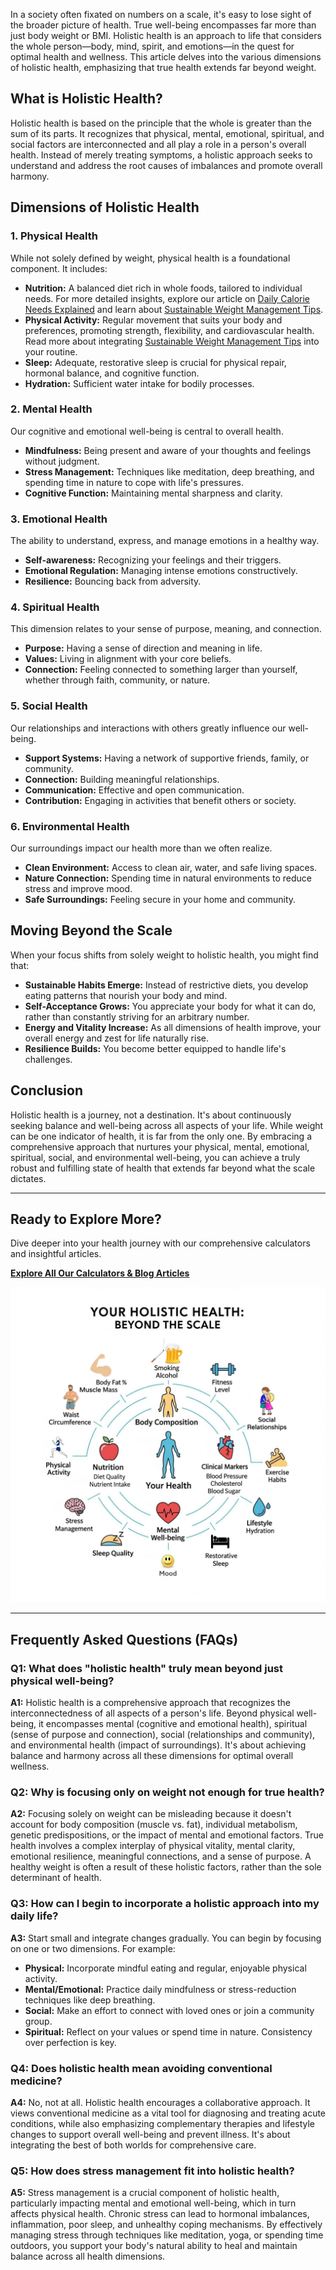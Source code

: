In a society often fixated on numbers on a scale, it's easy to lose sight of the broader picture of health. True well-being encompasses far more than just body weight or BMI. Holistic health is an approach to life that considers the whole person—body, mind, spirit, and emotions—in the quest for optimal health and wellness. This article delves into the various dimensions of holistic health, emphasizing that true health extends far beyond weight.

## What is Holistic Health?

Holistic health is based on the principle that the whole is greater than the sum of its parts. It recognizes that physical, mental, emotional, spiritual, and social factors are interconnected and all play a role in a person's overall health. Instead of merely treating symptoms, a holistic approach seeks to understand and address the root causes of imbalances and promote overall harmony.

## Dimensions of Holistic Health

### 1. Physical Health

While not solely defined by weight, physical health is a foundational component. It includes:

* **Nutrition:** A balanced diet rich in whole foods, tailored to individual needs. For more detailed insights, explore our article on [Daily Calorie Needs Explained](/blog/daily-calorie-needs-explained) and learn about [Sustainable Weight Management Tips](/blog/sustainable-weight-management-tips).
* **Physical Activity:** Regular movement that suits your body and preferences, promoting strength, flexibility, and cardiovascular health. Read more about integrating [Sustainable Weight Management Tips](/blog/sustainable-weight-management-tips) into your routine.
* **Sleep:** Adequate, restorative sleep is crucial for physical repair, hormonal balance, and cognitive function.
* **Hydration:** Sufficient water intake for bodily processes.

### 2. Mental Health

Our cognitive and emotional well-being is central to overall health.

* **Mindfulness:** Being present and aware of your thoughts and feelings without judgment.
* **Stress Management:** Techniques like meditation, deep breathing, and spending time in nature to cope with life's pressures.
* **Cognitive Function:** Maintaining mental sharpness and clarity.

### 3. Emotional Health

The ability to understand, express, and manage emotions in a healthy way.

* **Self-awareness:** Recognizing your feelings and their triggers.
* **Emotional Regulation:** Managing intense emotions constructively.
* **Resilience:** Bouncing back from adversity.

### 4. Spiritual Health

This dimension relates to your sense of purpose, meaning, and connection.

* **Purpose:** Having a sense of direction and meaning in life.
* **Values:** Living in alignment with your core beliefs.
* **Connection:** Feeling connected to something larger than yourself, whether through faith, community, or nature.

### 5. Social Health

Our relationships and interactions with others greatly influence our well-being.

* **Support Systems:** Having a network of supportive friends, family, or community.
* **Connection:** Building meaningful relationships.
* **Communication:** Effective and open communication.
* **Contribution:** Engaging in activities that benefit others or society.

### 6. Environmental Health

Our surroundings impact our health more than we often realize.

* **Clean Environment:** Access to clean air, water, and safe living spaces.
* **Nature Connection:** Spending time in natural environments to reduce stress and improve mood.
* **Safe Surroundings:** Feeling secure in your home and community.

## Moving Beyond the Scale

When your focus shifts from solely weight to holistic health, you might find that:

* **Sustainable Habits Emerge:** Instead of restrictive diets, you develop eating patterns that nourish your body and mind.
* **Self-Acceptance Grows:** You appreciate your body for what it can do, rather than constantly striving for an arbitrary number.
* **Energy and Vitality Increase:** As all dimensions of health improve, your overall energy and zest for life naturally rise.
* **Resilience Builds:** You become better equipped to handle life's challenges.

## Conclusion

Holistic health is a journey, not a destination. It's about continuously seeking balance and well-being across all aspects of your life. While weight can be one indicator of health, it is far from the only one. By embracing a comprehensive approach that nurtures your physical, mental, emotional, spiritual, social, and environmental well-being, you can achieve a truly robust and fulfilling state of health that extends far beyond what the scale dictates.

---

## Ready to Explore More?

Dive deeper into your health journey with our comprehensive calculators and insightful articles.

[**Explore All Our Calculators & Blog Articles**](/calculators)

![Holistic Health Diagram](/lovable-uploads/holistic-health-graphic.jpg)

---

## Frequently Asked Questions (FAQs)

### Q1: What does "holistic health" truly mean beyond just physical well-being?

**A1:** Holistic health is a comprehensive approach that recognizes the interconnectedness of all aspects of a person's life. Beyond physical well-being, it encompasses mental (cognitive and emotional health), spiritual (sense of purpose and connection), social (relationships and community), and environmental health (impact of surroundings). It's about achieving balance and harmony across all these dimensions for optimal overall wellness.

### Q2: Why is focusing only on weight not enough for true health?

**A2:** Focusing solely on weight can be misleading because it doesn't account for body composition (muscle vs. fat), individual metabolism, genetic predispositions, or the impact of mental and emotional factors. True health involves a complex interplay of physical vitality, mental clarity, emotional resilience, meaningful connections, and a sense of purpose. A healthy weight is often a result of these holistic factors, rather than the sole determinant of health.

### Q3: How can I begin to incorporate a holistic approach into my daily life?

**A3:** Start small and integrate changes gradually. You can begin by focusing on one or two dimensions. For example:
* **Physical:** Incorporate mindful eating and regular, enjoyable physical activity.
* **Mental/Emotional:** Practice daily mindfulness or stress-reduction techniques like deep breathing.
* **Social:** Make an effort to connect with loved ones or join a community group.
* **Spiritual:** Reflect on your values or spend time in nature.
Consistency over perfection is key.

### Q4: Does holistic health mean avoiding conventional medicine?

**A4:** No, not at all. Holistic health encourages a collaborative approach. It views conventional medicine as a vital tool for diagnosing and treating acute conditions, while also emphasizing complementary therapies and lifestyle changes to support overall well-being and prevent illness. It's about integrating the best of both worlds for comprehensive care.

### Q5: How does stress management fit into holistic health?

**A5:** Stress management is a crucial component of holistic health, particularly impacting mental and emotional well-being, which in turn affects physical health. Chronic stress can lead to hormonal imbalances, inflammation, poor sleep, and unhealthy coping mechanisms. By effectively managing stress through techniques like meditation, yoga, or spending time outdoors, you support your body's natural ability to heal and maintain balance across all health dimensions.
